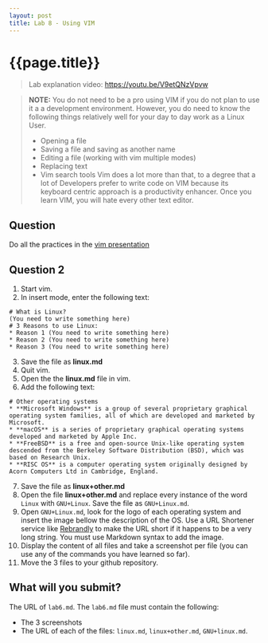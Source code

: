 ```yaml
---
layout: post
title: Lab 8 - Using VIM
---
```

# {{page.title}}

> Lab explanation video: https://youtu.be/V9etQNzVpvw

> **NOTE:** You do not need to be a pro using VIM if you do not plan to use it a a development environment. However, you do need 
> to know the following things relatively well for your day to day work as a Linux User.
> * Opening a file
> * Saving a file and saving as another name
> * Editing a file (working with vim multiple modes)
> * Replacing text
> * Vim search tools
> Vim does a lot more than that, to a degree that a lot of Developers prefer to write code on VIM because its keyboard centric approach is a productivity enhancer. Once you learn VIM, you will hate every other text editor.


## Question 
Do all the practices in the [vim presentation](https://rapurl.live/w4n)

## Question 2
1. Start vim.
2. In insert mode, enter the following text:
```
# What is Linux?
(You need to write something here)
# 3 Reasons to use Linux:
* Reason 1 (You need to write something here)
* Reason 2 (You need to write something here)
* Reason 3 (You need to write something here)
```
3. Save the file as **linux.md**
4. Quit vim.
5. Open the the **linux.md** file in vim.
6. Add the following text:
```
# Other operating systems
* **Microsoft Windows** is a group of several proprietary graphical operating system families, all of which are developed and marketed by Microsoft. 
* **macOS** is a series of proprietary graphical operating systems developed and marketed by Apple Inc. 
* **FreeBSD** is a free and open-source Unix-like operating system descended from the Berkeley Software Distribution (BSD), which was based on Research Unix.
* **RISC OS** is a computer operating system originally designed by Acorn Computers Ltd in Cambridge, England. 
```
7. Save the file as **linux+other.md**
8. Open the file **linux+other.md** and replace every instance of the word `Linux` with `GNU+Linux`. Save the file as `GNU+Linux.md`. 
9. Open `GNU+Linux.md`, look for the logo of each operating system and insert the image bellow the description of the OS. Use a URL Shortener service like  [Rebrandly](https://www.rebrandly.com/) to make the URL short if it happens to be a very long string. You must use Markdown syntax to add the image.
10. Display the content of all files and take a screenshot per file (you can use any of the commands you have learned so far).
11. Move the 3 files to your github repository.

## What will you submit?
The URL of `lab6.md`. The `lab6.md` file must contain the following:
* The 3 screenshots 
* The URL of each of the files: `linux.md`, `linux+other.md`, `GNU+linux.md`. 
